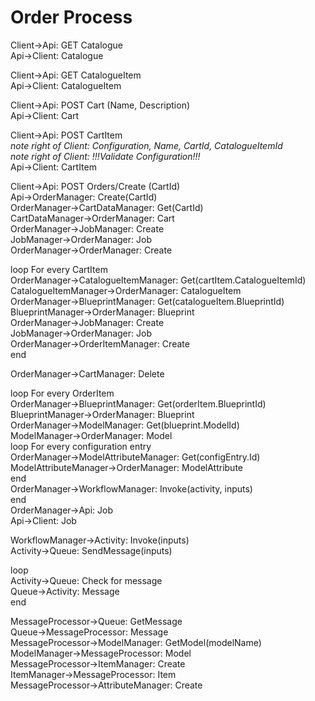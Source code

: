 # Order Process

Client->Api: GET Catalogue  
Api->Client: Catalogue

Client->Api: GET CatalogueItem  
Api->Client: CatalogueItem

Client->Api: POST Cart (Name, Description)  
Api->Client: Cart

Client->Api: POST CartItem  
_note right of Client: Configuration, Name, CartId, CatalogueItemId_  
_note right of Client: !!!Validate Configuration!!!_  
Api->Client: CartItem  

Client->Api: POST Orders/Create (CartId)  
Api->OrderManager: Create(CartId)  
OrderManager->CartDataManager: Get(CartId)  
CartDataManager->OrderManager: Cart  
OrderManager->JobManager: Create  
JobManager->OrderManager: Job  
OrderManager->OrderManager: Create

loop For every CartItem  
    OrderManager->CatalogueItemManager: Get(cartItem.CatalogueItemId)  
    CatalogueItemManager->OrderManager: CatalogueItem  
    OrderManager->BlueprintManager: Get(catalogueItem.BlueprintId)  
    BlueprintManager->OrderManager: Blueprint  
    OrderManager->JobManager: Create  
    JobManager->OrderManager: Job  
    OrderManager->OrderItemManager: Create  
end

OrderManager->CartManager: Delete  

loop For every OrderItem  
    OrderManager->BlueprintManager: Get(orderItem.BlueprintId)  
    BlueprintManager->OrderManager: Blueprint  
    OrderManager->ModelManager: Get(blueprint.ModelId)  
    ModelManager->OrderManager: Model  
    loop For every configuration entry  
        OrderManager->ModelAttributeManager: Get(configEntry.Id)  
        ModelAttributeManager->OrderManager: ModelAttribute  
    end  
    OrderManager->WorkflowManager: Invoke(activity, inputs)  
end  
OrderManager->Api: Job  
Api->Client: Job

WorkflowManager->Activity: Invoke(inputs)  
Activity->Queue: SendMessage(inputs)


loop  
    Activity->Queue: Check for message  
    Queue->Activity: Message  
end

MessageProcessor->Queue: GetMessage  
Queue->MessageProcessor: Message  
MessageProcessor->ModelManager: GetModel(modelName)  
ModelManager->MessageProcessor: Model  
MessageProcessor->ItemManager: Create  
ItemManager->MessageProcessor: Item  
MessageProcessor->AttributeManager: Create
